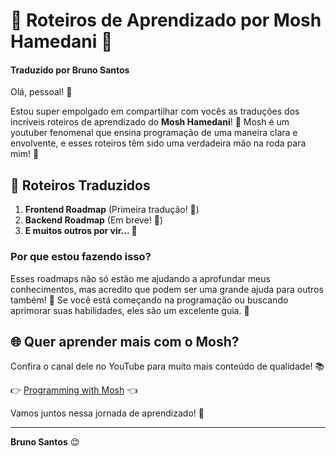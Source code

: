# 🚀 Roteiros de Aprendizado por Mosh Hamedani  🎉
#### Traduzido por Bruno Santos


Olá, pessoal! 👋

Estou super empolgado em compartilhar com vocês as traduções dos incríveis roteiros de aprendizado do **Mosh Hamedani**! 🌟 Mosh é um youtuber fenomenal que ensina programação de uma maneira clara e envolvente, e esses roteiros têm sido uma verdadeira mão na roda para mim! 💪

## 📝 Roteiros Traduzidos

1. **Frontend Roadmap** (Primeira tradução! 🎉)
2. **Backend Roadmap** (Em breve! 🔧)
3. **E muitos outros por vir... 🌈**

### Por que estou fazendo isso?

Esses roadmaps não só estão me ajudando a aprofundar meus conhecimentos, mas acredito que podem ser uma grande ajuda para outros também! 🌱 Se você está começando na programação ou buscando aprimorar suas habilidades, eles são um excelente guia. 🚀

## 🌐 Quer aprender mais com o Mosh?

Confira o canal dele no YouTube para muito mais conteúdo de qualidade! 📚

👉 [Programming with Mosh](https://www.youtube.com/@programmingwithmosh) 👈

Vamos juntos nessa jornada de aprendizado! 🌟

---

**Bruno Santos** 😊
